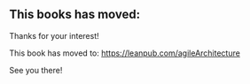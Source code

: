 ## This books has moved:
Thanks for your interest!

This book has moved to:
https://leanpub.com/agileArchitecture

See you there!
